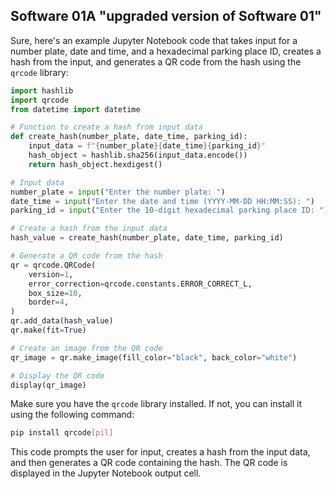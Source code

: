 <!-- Write a program in Jupiter Notebook(python) to take input a string which is a number plate, a date and time, and a 10 digit hexadecimal number which is the parking place Id  and creates a hash which is then converted into qr code  -->

## Software 01A "upgraded version of Software 01"

Sure, here's an example Jupyter Notebook code that takes input for a number plate, date and time, and a hexadecimal parking place ID, creates a hash from the input, and generates a QR code from the hash using the `qrcode` library:

```python
import hashlib
import qrcode
from datetime import datetime

# Function to create a hash from input data
def create_hash(number_plate, date_time, parking_id):
    input_data = f"{number_plate}{date_time}{parking_id}"
    hash_object = hashlib.sha256(input_data.encode())
    return hash_object.hexdigest()

# Input data
number_plate = input("Enter the number plate: ")
date_time = input("Enter the date and time (YYYY-MM-DD HH:MM:SS): ")
parking_id = input("Enter the 10-digit hexadecimal parking place ID: ")

# Create a hash from the input data
hash_value = create_hash(number_plate, date_time, parking_id)

# Generate a QR code from the hash
qr = qrcode.QRCode(
    version=1,
    error_correction=qrcode.constants.ERROR_CORRECT_L,
    box_size=10,
    border=4,
)
qr.add_data(hash_value)
qr.make(fit=True)

# Create an image from the QR code
qr_image = qr.make_image(fill_color="black", back_color="white")

# Display the QR code
display(qr_image)
```

Make sure you have the `qrcode` library installed. If not, you can install it using the following command:

```bash
pip install qrcode[pil]
```

This code prompts the user for input, creates a hash from the input data, and then generates a QR code containing the hash. The QR code is displayed in the Jupyter Notebook output cell.
